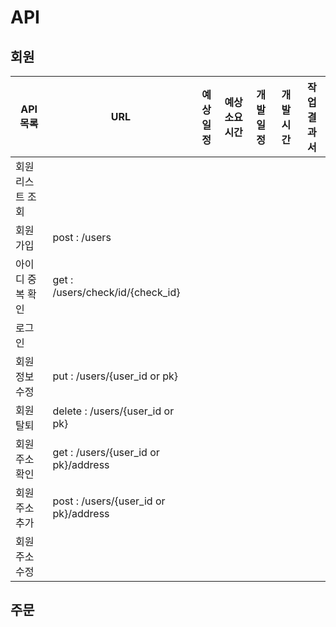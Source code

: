 # API

## 회원

| API 목록         | URL                                   | 예상 일정 | 예상 소요 시간 | 개발 일정 | 개발 시간 | 작업 결과서 |
| ---------------- | ------------------------------------- | --------- | -------------- | --------- | --------- | ----------- |
| 회원 리스트 조회 |                                       |           |                |           |           |             |
| 회원가입         | post : /users                         |           |                |           |           |             |
| 아이디 중복 확인 | get : /users/check/id/{check_id}      |           |                |           |           |             |
| 로그인           |                                       |           |                |           |           |             |
| 회원정보수정     | put : /users/{user_id or pk}          |           |                |           |           |             |
| 회원탈퇴         | delete : /users/{user_id or pk}       |           |                |           |           |             |
| 회원 주소 확인   | get : /users/{user_id or pk}/address  |           |                |           |           |             |
| 회원 주소 추가   | post : /users/{user_id or pk}/address |           |                |           |           |             |
| 회원 주소 수정   |                                       |           |                |           |           |             |

## 주문

